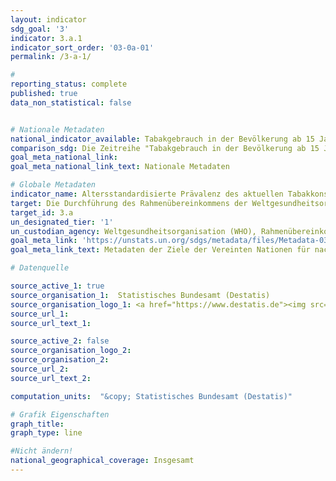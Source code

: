 ```yaml
---
layout: indicator
sdg_goal: '3'
indicator: 3.a.1
indicator_sort_order: '03-0a-01'
permalink: /3-a-1/

#
reporting_status: complete
published: true
data_non_statistical: false


# Nationale Metadaten
national_indicator_available: Tabakgebrauch in der Bevölkerung ab 15 Jahren <br> Tabakgebrauch in der Bevölkerung ab 15 Jahren (altersstandardisiert nach dem WHO Standard Population)
comparison_sdg: Die Zeitreihe "Tabakgebrauch in der Bevölkerung ab 15 Jahren (altersstandardisiert nach dem WHO Standard Population)" entspricht der internationalen Metadatenbeschreibung. Die Zeitreihe "Tabakgebrauch in der Bevölkerung ab 15 Jahren" stellt einen zusätzliche Indikatoren da.
goal_meta_national_link:
goal_meta_national_link_text: Nationale Metadaten

# Globale Metadaten
indicator_name: Altersstandardisierte Prävalenz des aktuellen Tabakkonsums bei Personen im Alter von 15 Jahren und älter
target: Die Durchführung des Rahmenübereinkommens der Weltgesundheitsorganisation zur Eindämmung des Tabakgebrauchs in allen Ländern nach Bedarf stärken
target_id: 3.a
un_designated_tier: '1'
un_custodian_agency: Weltgesundheitsorganisation (WHO), Rahmenübereinkommen der WHO zur Eindämmung des Tabakgebrauchs(WHO FCTC)
goal_meta_link: 'https://unstats.un.org/sdgs/metadata/files/Metadata-03-0a-01.pdf'
goal_meta_link_text: Metadaten der Ziele der Vereinten Nationen für nachhaltige Entwicklung

# Datenquelle

source_active_1: true
source_organisation_1:  Statistisches Bundesamt (Destatis)
source_organisation_logo_1: <a href="https://www.destatis.de"><img src="https://g205sdgs.github.io/sdg-indicators/public/logos/destatis.png" alt="Logo Destatis" /></a>
source_url_1:
source_url_text_1:

source_active_2: false
source_organisation_logo_2:
source_organisation_2:
source_url_2:
source_url_text_2:

computation_units:  "&copy; Statistisches Bundesamt (Destatis)"

# Grafik Eigenschaften
graph_title:
graph_type: line

#Nicht ändern!
national_geographical_coverage: Insgesamt
---
```

